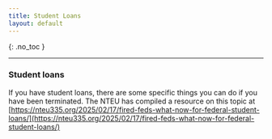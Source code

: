 ```yaml
---
title: Student Loans
layout: default
---
```


{: .no_toc }

---

### Student loans

If you have student loans, there are some specific things you can do if you have been terminated. The NTEU has compiled a resource on this topic at [https://nteu335.org/2025/02/17/fired-feds-what-now-for-federal-student-loans/](https://nteu335.org/2025/02/17/fired-feds-what-now-for-federal-student-loans/)
